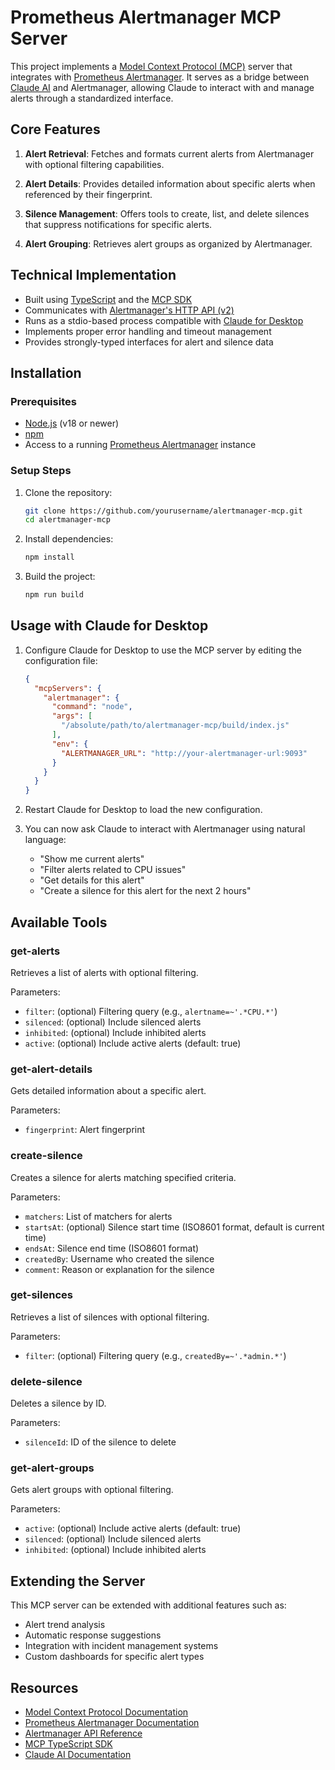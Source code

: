 # Prometheus Alertmanager MCP Server

This project implements a [Model Context Protocol (MCP)](https://modelcontextprotocol.io/) server that integrates with [Prometheus Alertmanager](https://prometheus.io/docs/alerting/latest/alertmanager/). It serves as a bridge between [Claude AI](https://claude.ai/) and Alertmanager, allowing Claude to interact with and manage alerts through a standardized interface.

## Core Features

1. **Alert Retrieval**: Fetches and formats current alerts from Alertmanager with optional filtering capabilities.

2. **Alert Details**: Provides detailed information about specific alerts when referenced by their fingerprint.

3. **Silence Management**: Offers tools to create, list, and delete silences that suppress notifications for specific alerts.

4. **Alert Grouping**: Retrieves alert groups as organized by Alertmanager.

## Technical Implementation

- Built using [TypeScript](https://www.typescriptlang.org/) and the [MCP SDK](https://github.com/modelcontextprotocol/typescript-sdk)
- Communicates with [Alertmanager's HTTP API (v2)](https://prometheus.io/docs/alerting/latest/api/)
- Runs as a stdio-based process compatible with [Claude for Desktop](https://claude.ai/download)
- Implements proper error handling and timeout management
- Provides strongly-typed interfaces for alert and silence data

## Installation

### Prerequisites

- [Node.js](https://nodejs.org/) (v18 or newer)
- [npm](https://www.npmjs.com/)
- Access to a running [Prometheus Alertmanager](https://prometheus.io/docs/alerting/latest/configuration/) instance

### Setup Steps

1. Clone the repository:
   ```bash
   git clone https://github.com/yourusername/alertmanager-mcp.git
   cd alertmanager-mcp
   ```

2. Install dependencies:
   ```bash
   npm install
   ```

3. Build the project:
   ```bash
   npm run build
   ```

## Usage with Claude for Desktop

1. Configure Claude for Desktop to use the MCP server by editing the configuration file:
   ```json
   {
     "mcpServers": {
       "alertmanager": {
         "command": "node",
         "args": [
           "/absolute/path/to/alertmanager-mcp/build/index.js"
         ],
         "env": {
           "ALERTMANAGER_URL": "http://your-alertmanager-url:9093"
         }
       }
     }
   }
   ```

2. Restart Claude for Desktop to load the new configuration.

3. You can now ask Claude to interact with Alertmanager using natural language:
   - "Show me current alerts"
   - "Filter alerts related to CPU issues"
   - "Get details for this alert"
   - "Create a silence for this alert for the next 2 hours"

## Available Tools

### get-alerts

Retrieves a list of alerts with optional filtering.

Parameters:
- `filter`: (optional) Filtering query (e.g., `alertname=~'.*CPU.*'`)
- `silenced`: (optional) Include silenced alerts
- `inhibited`: (optional) Include inhibited alerts
- `active`: (optional) Include active alerts (default: true)

### get-alert-details

Gets detailed information about a specific alert.

Parameters:
- `fingerprint`: Alert fingerprint

### create-silence

Creates a silence for alerts matching specified criteria.

Parameters:
- `matchers`: List of matchers for alerts
- `startsAt`: (optional) Silence start time (ISO8601 format, default is current time)
- `endsAt`: Silence end time (ISO8601 format)
- `createdBy`: Username who created the silence
- `comment`: Reason or explanation for the silence

### get-silences

Retrieves a list of silences with optional filtering.

Parameters:
- `filter`: (optional) Filtering query (e.g., `createdBy=~'.*admin.*'`)

### delete-silence

Deletes a silence by ID.

Parameters:
- `silenceId`: ID of the silence to delete

### get-alert-groups

Gets alert groups with optional filtering.

Parameters:
- `active`: (optional) Include active alerts (default: true)
- `silenced`: (optional) Include silenced alerts
- `inhibited`: (optional) Include inhibited alerts

## Extending the Server

This MCP server can be extended with additional features such as:

- Alert trend analysis
- Automatic response suggestions
- Integration with incident management systems
- Custom dashboards for specific alert types

## Resources

- [Model Context Protocol Documentation](https://modelcontextprotocol.io/docs/concepts/architecture)
- [Prometheus Alertmanager Documentation](https://prometheus.io/docs/alerting/latest/alertmanager/)
- [Alertmanager API Reference](https://prometheus.io/docs/alerting/latest/api/)
- [MCP TypeScript SDK](https://github.com/modelcontextprotocol/typescript-sdk)
- [Claude AI Documentation](https://docs.anthropic.com/claude/)
